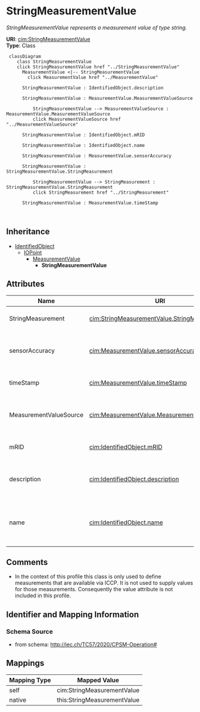 # StringMeasurementValue


_StringMeasurementValue represents a measurement value of type string._





**URI**: [cim:StringMeasurementValue](http://iec.ch/TC57/CIM100#StringMeasurementValue)<br />
**Type**: Class




```mermaid
 classDiagram
    class StringMeasurementValue
    click StringMeasurementValue href "../StringMeasurementValue"
      MeasurementValue <|-- StringMeasurementValue
        click MeasurementValue href "../MeasurementValue"
      
      StringMeasurementValue : IdentifiedObject.description
        
      StringMeasurementValue : MeasurementValue.MeasurementValueSource
        
          StringMeasurementValue --> MeasurementValueSource : MeasurementValue.MeasurementValueSource
          click MeasurementValueSource href "../MeasurementValueSource"
        
      StringMeasurementValue : IdentifiedObject.mRID
        
      StringMeasurementValue : IdentifiedObject.name
        
      StringMeasurementValue : MeasurementValue.sensorAccuracy
        
      StringMeasurementValue : StringMeasurementValue.StringMeasurement
        
          StringMeasurementValue --> StringMeasurement : StringMeasurementValue.StringMeasurement
          click StringMeasurement href "../StringMeasurement"
        
      StringMeasurementValue : MeasurementValue.timeStamp
        
      
```





## Inheritance
* [IdentifiedObject](IdentifiedObject.md)
    * [IOPoint](IOPoint.md)
        * [MeasurementValue](MeasurementValue.md)
            * **StringMeasurementValue**



## Attributes


| Name | URI | Cardinality and Range | Description | Inheritance |
| ---  | --- | --- | --- | --- |
| StringMeasurement | [cim:StringMeasurementValue.StringMeasurement](http://iec.ch/TC57/CIM100#StringMeasurementValue.StringMeasurement) | 1 <br />  [StringMeasurement](StringMeasurement.md)  | Measurement to which this value is connected | direct |
| sensorAccuracy | [cim:MeasurementValue.sensorAccuracy](http://iec.ch/TC57/CIM100#MeasurementValue.sensorAccuracy) | 0..1 <br />  [PerCent](PerCent.md)  | The limit, expressed as a percentage of the sensor maximum, that errors will ... | [MeasurementValue](MeasurementValue.md) |
| timeStamp | [cim:MeasurementValue.timeStamp](http://iec.ch/TC57/CIM100#MeasurementValue.timeStamp) | 0..1 <br />  datetime  | The time when the value was last updated | [MeasurementValue](MeasurementValue.md) |
| MeasurementValueSource | [cim:MeasurementValue.MeasurementValueSource](http://iec.ch/TC57/CIM100#MeasurementValue.MeasurementValueSource) | 1 <br />  [MeasurementValueSource](MeasurementValueSource.md)  | A reference to the type of source that updates the MeasurementValue, e | [MeasurementValue](MeasurementValue.md) |
| mRID | [cim:IdentifiedObject.mRID](http://iec.ch/TC57/CIM100#IdentifiedObject.mRID) | 1 <br />  string  | Master resource identifier issued by a model authority | [IdentifiedObject](IdentifiedObject.md) |
| description | [cim:IdentifiedObject.description](http://iec.ch/TC57/CIM100#IdentifiedObject.description) | 0..1 <br />  string  | The description is a free human readable text describing or naming the object | [IdentifiedObject](IdentifiedObject.md) |
| name | [cim:IdentifiedObject.name](http://iec.ch/TC57/CIM100#IdentifiedObject.name) | 1 <br />  string  | The name is any free human readable and possibly non unique text naming the o... | [IdentifiedObject](IdentifiedObject.md) |









## Comments

* In the context of this profile this class is only used to define measurements that are available via ICCP. It is not used to supply values for those measurements. Consequently the value attribute is not included in this profile.

## Identifier and Mapping Information







### Schema Source


* from schema: http://iec.ch/TC57/2020/CPSM-Operation#





## Mappings

| Mapping Type | Mapped Value |
| ---  | ---  |
| self | cim:StringMeasurementValue |
| native | this:StringMeasurementValue |




